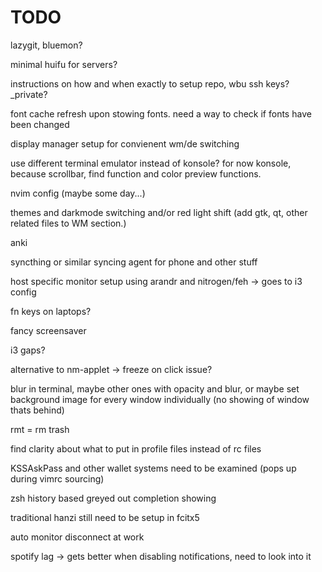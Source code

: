# TODO
lazygit, bluemon?

minimal huifu for servers?

instructions on how and when exactly to setup repo, wbu ssh keys? \_private? 

font cache refresh upon stowing fonts. need a way to check if fonts have been changed

display manager setup for convienent wm/de switching

use different terminal emulator instead of konsole? for now konsole, because scrollbar, find function and color preview functions. 

nvim config (maybe some day...)

themes and darkmode switching and/or red light shift (add gtk, qt, other related files to WM section.)

anki

syncthing or similar syncing agent for phone and other stuff

host specific monitor setup using arandr and nitrogen/feh -> goes to i3 config

fn keys on laptops?

fancy screensaver

i3 gaps?

alternative to nm-applet -> freeze on click issue?

blur in terminal, maybe other ones with opacity and blur, or maybe set background image for every window individually (no showing of window thats behind)

rmt = rm trash

find clarity about what to put in profile files instead of rc files

KSSAskPass and other wallet systems need to be examined (pops up during vimrc sourcing)

zsh history based greyed out completion showing

traditional hanzi still need to be setup in fcitx5

auto monitor disconnect at work

spotify lag -> gets better when disabling notifications, need to look into it
